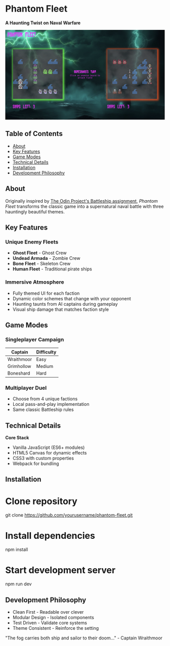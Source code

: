 # Phantom Fleet  
**A Haunting Twist on Naval Warfare**  

![Phantom Fleet Game View](./src/img/game_screenshot.png)  

## Table of Contents
- [About](#about)
- [Key Features](#key-features)
- [Game Modes](#game-modes)
- [Technical Details](#technical-details)
- [Installation](#installation)
- [Development Philosophy](#development-philosophy)

## About
Originally inspired by [The Odin Project's Battleship assignment](https://www.theodinproject.com/lessons/node-path-javascript-battleship), *Phantom Fleet* transforms the classic game into a supernatural naval battle with three hauntingly beautiful themes.

## Key Features

### Unique Enemy Fleets
- **Ghost Fleet** - Ghost Crew 
- **Undead Armada** - Zombie Crew
- **Bone Fleet** - Skeleton Crew 
- **Human Fleet** - Traditional pirate ships 

### Immersive Atmosphere
- Fully themed UI for each faction  
- Dynamic color schemes that change with your opponent  
- Haunting taunts from AI captains during gameplay 
- Visual ship damage that matches faction style  

## Game Modes

### Singleplayer Campaign
| Captain     | Difficulty |
|-------------|------------|
| Wraithmoor  | Easy       | 
| Grimhollow  | Medium     |
| Boneshard   | Hard       |

### Multiplayer Duel
- Choose from 4 unique factions  
- Local pass-and-play implementation  
- Same classic Battleship rules

## Technical Details

**Core Stack**  
- Vanilla JavaScript (ES6+ modules)  
- HTML5 Canvas for dynamic effects  
- CSS3 with custom properties  
- Webpack for bundling 


## Installation

# Clone repository
git clone https://github.com/yourusername/phantom-fleet.git

# Install dependencies
npm install

# Start development server
npm run dev


## Development Philosophy
- Clean First - Readable over clever
- Modular Design - Isolated components
- Test Driven - Validate core systems
- Theme Consistent - Reinforce the setting

"The fog carries both ship and sailor to their doom..." - Captain Wraithmoor